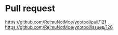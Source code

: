 # Pull request
https://github.com/ReimuNotMoe/ydotool/pull/121
https://github.com/ReimuNotMoe/ydotool/issues/126
